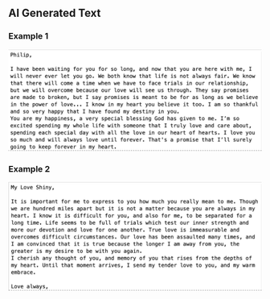 ## AI Generated Text
 

### Example 1
![screenshot1](Screenshots/Example1.png)

### Example 2
![screenshot2](Screenshots/Example2.png)
